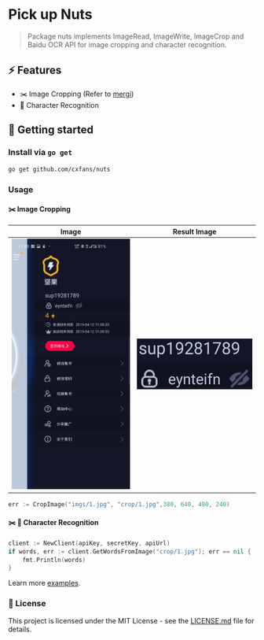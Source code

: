 # Pick up Nuts

> Package nuts implements ImageRead, ImageWrite, ImageCrop and Baidu OCR API for image cropping and character recognition.


## ⚡ Features

- ✂️ Image Cropping (Refer to [mergi](github.com/noelyahan/mergi))
- 👀 Character Recognition


## 🚀 Getting started

### Install via `go get`
```bash
go get github.com/cxfans/nuts
```

### Usage

#### ✂️ Image Cropping
Image                    | Result Image
-----------------------------------|------------------------------------------
![srcImage](imgs/1.jpg) | ![dstImage](crop/1.jpg)

```go
err := CropImage("imgs/1.jpg", "crop/1.jpg",380, 640, 480, 240)
```

#### ✂️ 👀 Character Recognition
```go
client := NewClient(apiKey, secretKey, apiUrl)
if words, err := client.GetWordsFromImage("crop/1.jpg"); err == nil {
    fmt.Println(words)
}
```


Learn more [examples](examples).


### 🔵 License

This project is licensed under the MIT License - see the [LICENSE.md](LICENSE.md) file for details.